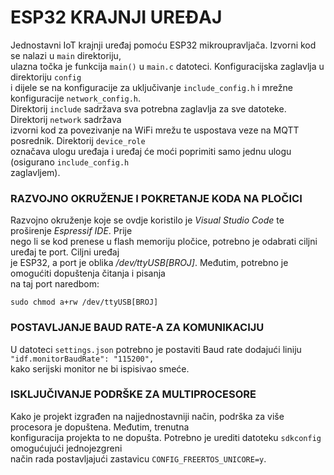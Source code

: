 # ESP32 KRAJNJI UREĐAJ

Jednostavni IoT krajnji uređaj pomoću ESP32 mikroupravljača. Izvorni kod se nalazi u `main` direktoriju,  
ulazna točka je funkcija `main()` u `main.c` datoteci. Konfiguracijska zaglavlja u direktoriju `config`  
i dijele se na konfiguracije za uključivanje `include_config.h` i mrežne konfiguracije `network_config.h`.  
Direktorij `include` sadržava sva potrebna zaglavlja za sve datoteke. Direktorij `network` sadržava  
izvorni kod za povezivanje na WiFi mrežu te uspostava veze na MQTT posrednik. Direktorij `device_role`  
označava ulogu uređaja i uređaj će moći poprimiti samo jednu ulogu (osigurano `include_config.h`  
zaglavljem).

### RAZVOJNO OKRUŽENJE I POKRETANJE KODA NA PLOČICI

Razvojno okruženje koje se ovdje koristilo je *Visual Studio Code* te proširenje *Espressif IDE*. Prije  
nego li se kod prenese u flash memoriju pločice, potrebno je odabrati ciljni uređaj te port. Ciljni uređaj  
je ESP32, a port je oblika */dev/ttyUSB[BROJ]*. Međutim, potrebno je omogućiti dopuštenja čitanja i pisanja  
na taj port naredbom:  

```
sudo chmod a+rw /dev/ttyUSB[BROJ]
```

### POSTAVLJANJE BAUD RATE-A ZA KOMUNIKACIJU

U datoteci `settings.json` potrebno je postaviti Baud rate dodajući liniju `"idf.monitorBaudRate": "115200",`  
kako serijski monitor ne bi ispisivao smeće.

### ISKLJUČIVANJE PODRŠKE ZA MULTIPROCESORE

Kako je projekt izgrađen na najjednostavniji način, podrška za više procesora je dopuštena. Međutim, trenutna  
konfiguracija projekta to ne dopušta. Potrebno je urediti datoteku `sdkconfig` omogućujući jednojezgreni  
način rada postavljajući zastavicu `CONFIG_FREERTOS_UNICORE=y`.